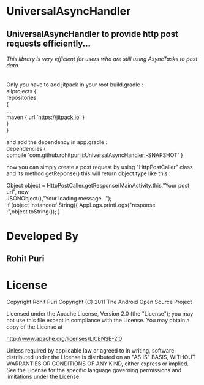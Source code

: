 # **UniversalAsyncHandler**
## UniversalAsyncHandler to provide http post requests efficiently...

###### This library is very efficient for users who are still using AsyncTasks to post data.

Only you have to add jitpack in your root build.gradle : 	
	allprojects { 	
		repositories  	
		{ 	
			... 	
			maven { url 'https://jitpack.io' } 	
		} 	
	} 	
   
  and add the dependency in app.gradle : <br/>
  dependencies {  
	        compile 'com.github.rohitpuriji:UniversalAsyncHandler:-SNAPSHOT'
	}
  
  now you can simply create a post request by using "HttpPostCaller" class and its method getReponse() this will return object type like this :
   <br/>
   
   Object object = HttpPostCaller.getResponse(MainActivity.this,"Your post url", new<br/>
   JSONObject(),"Your loading message...");<br/>
        if (object instanceof  String){
            AppLogs.printLogs("response :",object.toString());
        }
				
				
# Developed By
   ## Rohit Puri

# License

Copyright  Rohit Puri
Copyright (C) 2011 The Android Open Source Project

Licensed under the Apache License, Version 2.0 (the "License");
you may not use this file except in compliance with the License.
You may obtain a copy of the License at

   http://www.apache.org/licenses/LICENSE-2.0

Unless required by applicable law or agreed to in writing, software
distributed under the License is distributed on an "AS IS" BASIS,
WITHOUT WARRANTIES OR CONDITIONS OF ANY KIND, either express or implied.
See the License for the specific language governing permissions and
limitations under the License.

        
 
